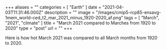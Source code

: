 +++
aliases = ""
categories = [ "Earth" ]
date = "2021-04-03T11:31:46.000Z"
description = ""
image = "/images/cmip5-rcp85-ensavg-1mem_world-ced_t2_mar_2021_minus_1920-2020_af.png"
tags = [ "March", "2021", "climate" ]
title = "March 2021 compared to Marches from 1920 to 2020"
type = "post"
url = ""
+++


Here is how hot March 2021 was compared to all March months from 1920 to 2020.
